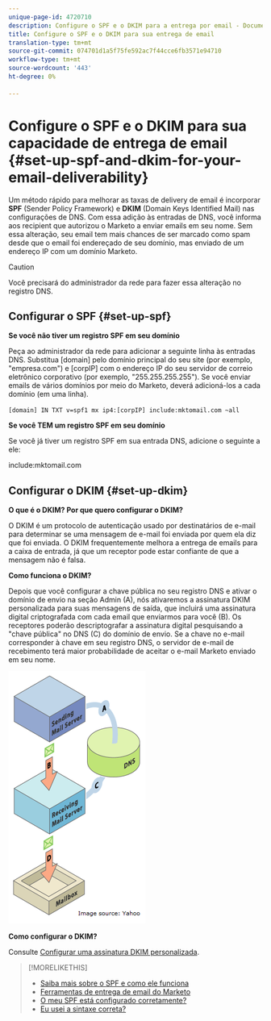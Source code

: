 ```yaml
---
unique-page-id: 4720710
description: Configure o SPF e o DKIM para a entrega por email - Documentos do Marketing - Documentação do produto
title: Configure o SPF e o DKIM para sua entrega de email
translation-type: tm+mt
source-git-commit: 074701d1a5f75fe592ac7f44cce6fb3571e94710
workflow-type: tm+mt
source-wordcount: '443'
ht-degree: 0%

---
```



# Configure o SPF e o DKIM para sua capacidade de entrega de email {#set-up-spf-and-dkim-for-your-email-deliverability}

Um método rápido para melhorar as taxas de delivery de email é incorporar **SPF** (Sender Policy Framework) e **DKIM** (Domain Keys Identified Mail) nas configurações de DNS. Com essa adição às entradas de DNS, você informa aos recipient que autorizou o Marketo a enviar emails em seu nome. Sem essa alteração, seu email tem mais chances de ser marcado como spam desde que o email foi endereçado de seu domínio, mas enviado de um endereço IP com um domínio Marketo.

>[!CAUTION]
>
>Você precisará do administrador da rede para fazer essa alteração no registro DNS.

## Configurar o SPF {#set-up-spf}

**Se você não tiver um registro SPF em seu domínio**

Peça ao administrador da rede para adicionar a seguinte linha às entradas DNS. Substitua [domain] pelo domínio principal do seu site (por exemplo, &quot;empresa.com&quot;) e [corpIP] com o endereço IP do seu servidor de correio eletrônico corporativo (por exemplo, &quot;255.255.255.255&quot;). Se você enviar emails de vários domínios por meio do Marketo, deverá adicioná-los a cada domínio (em uma linha).

`[domain] IN TXT v=spf1 mx ip4:[corpIP] include:mktomail.com ~all`

**Se você TEM um registro SPF em seu domínio**

Se você já tiver um registro SPF em sua entrada DNS, adicione o seguinte a ele:

include:mktomail.com

## Configurar o DKIM {#set-up-dkim}

**O que é o DKIM? Por que quero configurar o DKIM?**

O DKIM é um protocolo de autenticação usado por destinatários de e-mail para determinar se uma mensagem de e-mail foi enviada por quem ela diz que foi enviada. O DKIM frequentemente melhora a entrega de emails para a caixa de entrada, já que um receptor pode estar confiante de que a mensagem não é falsa.

**Como funciona o DKIM?**

Depois que você configurar a chave pública no seu registro DNS e ativar o domínio de envio na seção Admin (A), nós ativaremos a assinatura DKIM personalizada para suas mensagens de saída, que incluirá uma assinatura digital criptografada com cada email que enviarmos para você (B). Os receptores poderão descriptografar a assinatura digital pesquisando a &quot;chave pública&quot; no DNS (C) do domínio de envio. Se a chave no e-mail corresponder à chave em seu registro DNS, o servidor de e-mail de recebimento terá maior probabilidade de aceitar o e-mail Marketo enviado em seu nome.

![](assets/image2015-1-12-13-3a56-3a55.png)

**Como configurar o DKIM?**

Consulte [Configurar uma assinatura DKIM personalizada](/help/marketo/product-docs/email-marketing/deliverability/set-up-a-custom-dkim-signature.md).

>[!MORELIKETHIS]
>
>* [Saiba mais sobre o SPF e como ele funciona](https://www.open-spf.org/Introduction/)
>* [Ferramentas de entrega de email do Marketo](https://www.marketo.com/software/email-marketing/email-deliverability/)
>* [O meu SPF está configurado corretamente?](https://www.kitterman.com/spf/validate.html)
>* [Eu usei a sintaxe correta?](https://www.open-spf.org/SPF_Record_Syntax/)

